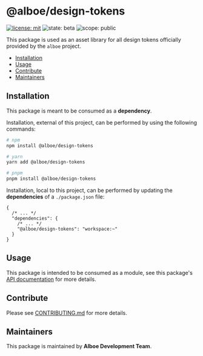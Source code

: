 # @alboe/design-tokens

[![license: mit](https://img.shields.io/badge/License-MIT-blueviolet?style=flat-square)](https://github.com/alboe-development/alboe/blob/main/LICENSE)
![state: beta](https://img.shields.io/badge/State\-Beta-blue?style=flat-square)
![scope: public](https://img.shields.io/badge/Scope-Internal-red?style=flat-square)

This package is used as an asset library for all design tokens officially provided by the `alboe` project.

* [Installation](#installation)
* [Usage](#usage)
* [Contribute](#contribute)
* [Maintainers](#maintainers)

## Installation

This package is meant to be consumed as a **dependency**.

Installation, external of this project, can be performed by using the following commands:

```bash
# npm
npm install @alboe/design-tokens

# yarn
yarn add @alboe/design-tokens

# pnpm
pnpm install @alboe/design-tokens
```

Installation, local to this project, can be performed by updating the **dependencies** of a `./package.json` file:

```jsonc
{
  /* ... */
  "dependencies": {
    /* ... */
    "@alboe/design-tokens": "workspace:~"
  }
}
```

## Usage

This package is intended to be consumed as a module, see this package's [API documentation]() for more details.

## Contribute

Please see [CONTRIBUTING.md](https://github.com/alboe-development/alboe/blob/main/CONTRIBUTING.md) for more details.

## Maintainers

This package is maintained by **Alboe Development Team**.
